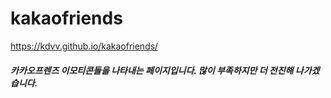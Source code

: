 # kakaofriends

https://kdvv.github.io/kakaofriends/

<h5>카카오프렌즈 이모티콘들을 나타내는 페이지입니다. 많이 부족하지만 더 전진해 나가겠습니다.</h5>
